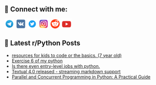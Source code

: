 ## 🔎 Connect with me:
[<img src="https://github.com/bullbesh/bullbesh/blob/main/images/Telegram.png" width="32" height="32" />](https://t.me/bullbesh)
[<img src="https://github.com/bullbesh/bullbesh/blob/main/images/VK.png" width="32" height="32" />](https://vk.com/bullbesh)
[<img src="https://github.com/bullbesh/bullbesh/blob/main/images/Twitter.png" width="32" height="32" />](https://twitter.com/bullbesh1)
[<img src="https://github.com/bullbesh/bullbesh/blob/main/images/Instagram.png" width="32" height="32" />](https://www.instagram.com/bullbesh)
[<img src="https://github.com/bullbesh/bullbesh/blob/main/images/Reddit.png" width="32" height="32" />](https://www.reddit.com/user/bullbesh)
[<img src="https://github.com/bullbesh/bullbesh/blob/main/images/YouTube.png" width="32" height="32" />](https://www.youtube.com/channel/UCtfjRs6uzgq5mfm8S06WTcg)

## 📕 Latest r/Python Posts
<!-- BLOG-POST-LIST:START -->
- [resources for kids to code or the basics. &lpar;7 year old&rpar;](https://www.reddit.com/r/Python/comments/1ly8mzg/resources_for_kids_to_code_or_the_basics_7_year/)
- [Exercise 6 of my python](https://www.reddit.com/r/Python/comments/1ly8inc/exercise_6_of_my_python/)
- [Is there even entry-level jobs with python.](https://www.reddit.com/r/Python/comments/1ly81vm/is_there_even_entrylevel_jobs_with_python/)
- [Textual 4.0 released - streaming markdown support](https://www.reddit.com/r/Python/comments/1ly3ll4/textual_40_released_streaming_markdown_support/)
- [Parallel and Concurrent Programming in Python: A Practical Guide](https://www.reddit.com/r/Python/comments/1ly2iik/parallel_and_concurrent_programming_in_python_a/)
<!-- BLOG-POST-LIST:END -->
